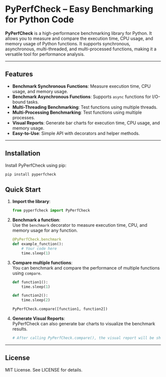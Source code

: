 
# PyPerfCheck – Easy Benchmarking for Python Code

**PyPerfCheck** is a high-performance benchmarking library for Python. It allows you to measure and compare the execution time, CPU usage, and memory usage of Python functions. It supports synchronous, asynchronous, multi-threaded, and multi-processed functions, making it a versatile tool for performance analysis.

---

## Features

- **Benchmark Synchronous Functions**: Measure execution time, CPU usage, and memory usage.
- **Benchmark Asynchronous Functions**: Supports `async` functions for I/O-bound tasks.
- **Multi-Threading Benchmarking**: Test functions using multiple threads.
- **Multi-Processing Benchmarking**: Test functions using multiple processes.
- **Visual Reports**: Generate bar charts for execution time, CPU usage, and memory usage.
- **Easy-to-Use**: Simple API with decorators and helper methods.

---

## Installation

Install PyPerfCheck using pip:

```bash
pip install pyperfcheck
```

## Quick Start

1. **Import the library**:
   ```python
   from pyperfcheck import PyPerfCheck
   ```

2. **Benchmark a function**:  
   Use the `benchmark` decorator to measure execution time, CPU, and memory usage for any function.
   ```python
   @PyPerfCheck.benchmark
   def example_function():
       # Your code here
       time.sleep(1)
   ```

3. **Compare multiple functions**:  
   You can benchmark and compare the performance of multiple functions using `compare`.
   ```python
   def function1():
       time.sleep(1)

   def function2():
       time.sleep(2)

   PyPerfCheck.compare([function1, function2])
   ```

4. **Generate Visual Reports**:  
   PyPerfCheck can also generate bar charts to visualize the benchmark results.
   ```python
   # After calling PyPerfCheck.compare(), the visual report will be shown
   ```

---

## License

MIT License. See LICENSE for details.
